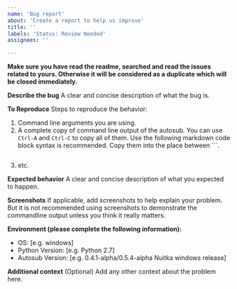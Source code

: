 ```yaml
---
name: 'Bug report'
about: 'Create a report to help us improve'
title: ''
labels: 'Status: Review Needed'
assignees: ''

---
```


**Make sure you have read the readme, searched and read the issues related to yours. Otherwise it will be considered as a duplicate which will be closed immediately.**

**Describe the bug**
A clear and concise description of what the bug is.

**To Reproduce**
Steps to reproduce the behavior:

1. Command line arguments you are using.
2. A complete copy of command line output of the autosub. You can use `Ctrl-A` and `Ctrl-C` to copy all of them. Use the following markdown code block syntax is recommended. Copy them into the place between \`\`\`.

```
```

3. etc.

**Expected behavior**
A clear and concise description of what you expected to happen.

**Screenshots**
If applicable, add screenshots to help explain your problem. But it is not recommended using screenshots to demonstrate the commandline output unless you think it really matters.

**Environment (please complete the following information):**

- OS: [e.g. windows]
- Python Version: [e.g. Python 2.7]
- Autosub Version: [e.g. 0.4.1-alpha/0.5.4-alpha Nuitka windows release]

**Additional context** (Optional)
Add any other context about the problem here.
